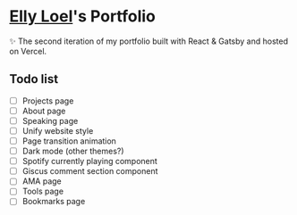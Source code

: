 # [Elly Loel](https://ellyloel.com/)'s Portfolio

✨ The second iteration of my portfolio built with React & Gatsby and hosted on Vercel.

## Todo list

- [ ] Projects page
- [ ] About page
- [ ] Speaking page
- [ ] Unify website style
- [ ] Page transition animation
- [ ] Dark mode (other themes?)
- [ ] Spotify currently playing component
- [ ] Giscus comment section component
- [ ] AMA page
- [ ] Tools page
- [ ] Bookmarks page
